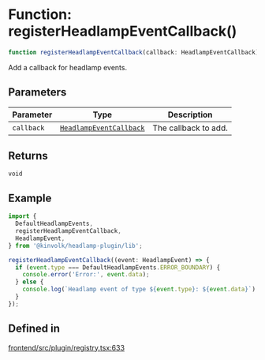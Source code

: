 # Function: registerHeadlampEventCallback()

```ts
function registerHeadlampEventCallback(callback: HeadlampEventCallback): void
```

Add a callback for headlamp events.

## Parameters

| Parameter | Type | Description |
| ------ | ------ | ------ |
| `callback` | [`HeadlampEventCallback`](../type-aliases/HeadlampEventCallback.md) | The callback to add. |

## Returns

`void`

## Example

```ts
import {
  DefaultHeadlampEvents,
  registerHeadlampEventCallback,
  HeadlampEvent,
} from '@kinvolk/headlamp-plugin/lib';

registerHeadlampEventCallback((event: HeadlampEvent) => {
  if (event.type === DefaultHeadlampEvents.ERROR_BOUNDARY) {
    console.error('Error:', event.data);
  } else {
    console.log(`Headlamp event of type ${event.type}: ${event.data}`)
  }
});
```

## Defined in

[frontend/src/plugin/registry.tsx:633](https://github.com/headlamp-k8s/headlamp/blob/2481a1c9f2b4a69a9320466e7a455215b14b97b0/frontend/src/plugin/registry.tsx#L633)
